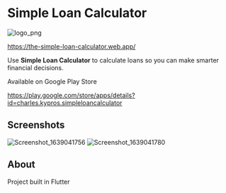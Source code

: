 # Simple Loan Calculator
![logo_png](https://user-images.githubusercontent.com/35363316/145449491-68b42f73-b8f9-4c40-bb0e-8dc99c973bc6.png)

https://the-simple-loan-calculator.web.app/

Use **Simple Loan Calculator** to calculate loans so you can make smarter financial decisions.

Available on Google Play Store 

https://play.google.com/store/apps/details?id=charles.kypros.simpleloancalculator

## Screenshots

![Screenshot_1639041756](https://user-images.githubusercontent.com/35363316/145449773-40e1fe70-5a23-45e8-955b-8de56703d217.png)
![Screenshot_1639041780](https://user-images.githubusercontent.com/35363316/145449797-69afbe4e-7c3d-4153-9551-eb00703720b6.png)

## About

Project built in Flutter 

